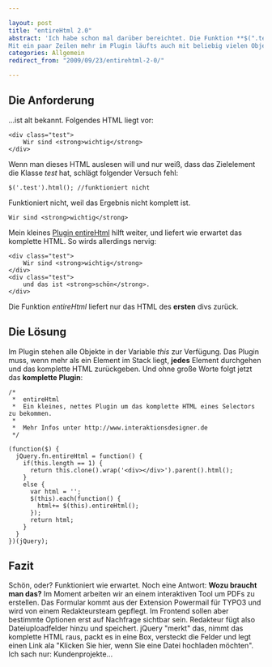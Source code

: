 ```yaml
---

layout: post
title: "entireHtml 2.0"
abstract: 'Ich habe schon mal darüber bereichtet. Die Funktion **$(".test").html()** liefert nicht das komplette HTML, sondern nur das **innerHTML**. Mit meinem [vorhergehenden Post](http://www.interaktionsdesigner.de/2009/05/06/das-komplette-html-eines-elements-mit-jquery-auslesen/ "entireHtml in Pauls Blog") kriegt man schon sehr einfach das komplette HTML eines Elements, und genau das ist das Problem: **eines Elements**.
Mit ein paar Zeilen mehr im Plugin läufts auch mit beliebig vielen Objekten. So funktionierts:'
categories: Allgemein
redirect_from: "2009/09/23/entirehtml-2-0/"

---
```


## Die Anforderung
...ist alt bekannt. Folgendes HTML liegt vor:

    <div class="test">
        Wir sind <strong>wichtig</strong>
    </div>

Wenn man dieses HTML auslesen will und nur weiß, dass das Zielelement die Klasse _test_ hat, schlägt folgender Versuch fehl:

    $('.test').html(); //funktioniert nicht

Funktioniert nicht, weil das Ergebnis nicht komplett ist.

    Wir sind <strong>wichtig</strong>

Mein kleines [Plugin entireHtml](http://www.interaktionsdesigner.de/2009/05/06/das-komplette-html-eines-elements-mit-jquery-auslesen/ "entireHtml in Pauls Blog") hilft weiter, und liefert wie erwartet das komplette HTML. So wirds allerdings nervig:

    <div class="test">
        Wir sind <strong>wichtig</strong>
    </div>
    <div class="test">
        und das ist <strong>schön</strong>.
    </div>

Die Funktion _entireHtml_ liefert nur das HTML des **ersten** divs zurück.

## Die Lösung
Im Plugin stehen alle Objekte in der Variable _this_ zur Verfügung. Das Plugin muss, wenn mehr als ein Element im Stack liegt, **jedes** Element durchgehen und das komplette HTML zurückgeben.
Und ohne große Worte folgt jetzt das **komplette Plugin**:

    /*
     *  entireHtml
     *  Ein kleines, nettes Plugin um das komplette HTML eines Selectors zu bekommen.
     *
     *  Mehr Infos unter http://www.interaktionsdesigner.de
     */
    
    (function($) {
      jQuery.fn.entireHtml = function() {
        if(this.length == 1) {
          return this.clone().wrap('<div></div>').parent().html();
        }
        else {
          var html = '';
          $(this).each(function() {
            html+= $(this).entireHtml();
          });
          return html;
        }
      }
    })(jQuery);

## Fazit
Schön, oder? Funktioniert wie erwartet. Noch eine Antwort: **Wozu braucht man das?** Im Moment arbeiten wir an einem interaktiven Tool um PDFs zu erstellen. Das Formular kommt aus der Extension Powermail für TYPO3 und wird von einem Redakteursteam gepflegt. Im Frontend sollen aber bestimmte Optionen erst auf Nachfrage sichtbar sein.
Redakteur fügt also Dateiuploadfelder hinzu und speichert. jQuery "merkt" das, nimmt das komplette HTML raus, packt es in eine Box, versteckt die Felder und legt einen Link ala "Klicken Sie hier, wenn Sie eine Datei hochladen möchten".
Ich sach nur: Kundenprojekte...